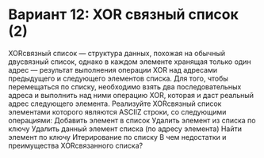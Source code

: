 # Вариант 12: XOR связный список (2)

XOR­связный список — структура данных, похожая на обычный двусвязный список, однако в каждом
элементе хранящая только один адрес — результат выполнения операции XOR над адресами
предыдущего и следующего элементов списка. Для того, чтобы перемещаться по списку, необходимо взять
два последовательных адреса и выполнить над ними операцию XOR, которая и даст реальный адрес
следующего элемента.
Реализуйте XOR­связный список элементами которого являются ASCII­Z строки, со следующими
операциями:
Добавить элемент в список
Удалить элемент из списка по ключу
Удалить данный элемент списка (по адресу элемента)
Найти элемент по ключу
Итерирование по списку
В чем недостатки и преимущества XOR­связанного списка?